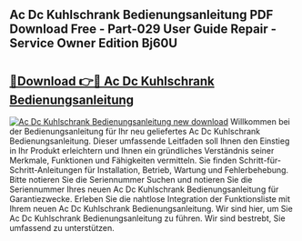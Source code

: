 ## Ac Dc Kuhlschrank Bedienungsanleitung PDF Download Free - Part-029 User Guide Repair - Service Owner Edition Bj60U

# <h2><a href="http://df1jid.blite.top/?on=Ac+Dc+Kuhlschrank+Bedienungsanleitung">🔗Download 👉🔴 Ac Dc Kuhlschrank Bedienungsanleitung</a></h2>

[![Ac Dc Kuhlschrank Bedienungsanleitung new download](https://i.imgur.com/lujVjoI.png)](http://df1jid.blite.top/?on=Ac+Dc+Kuhlschrank+Bedienungsanleitung)
Willkommen bei der Bedienungsanleitung für Ihr neu geliefertes Ac Dc Kuhlschrank Bedienungsanleitung. Dieser umfassende Leitfaden soll Ihnen den Einstieg in Ihr Produkt erleichtern und Ihnen ein gründliches Verständnis seiner Merkmale, Funktionen und Fähigkeiten vermitteln. Sie finden Schritt-für-Schritt-Anleitungen für Installation, Betrieb, Wartung und Fehlerbehebung. Bitte notieren Sie die Seriennummer Suchen und notieren Sie die Seriennummer Ihres neuen Ac Dc Kuhlschrank Bedienungsanleitung für Garantiezwecke. Erleben Sie die nahtlose Integration der Funktionsliste mit Ihrem neuen Ac Dc Kuhlschrank Bedienungsanleitung. Wir sind hier, um Sie Ac Dc Kuhlschrank Bedienungsanleitung zu führen. Wir sind bestrebt, Sie umfassend zu unterstützen.
